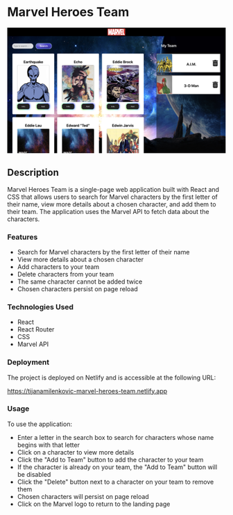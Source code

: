 # Marvel Heroes Team

![Screenshot of page with search results and choosen team](./src/assets/marvel.png)

## Description

Marvel Heroes Team is a single-page web application built with React and CSS that allows users to search for Marvel characters by the first letter of their name, view more details about a chosen character, and add them to their team. The application uses the Marvel API to fetch data about the characters.

### Features

- Search for Marvel characters by the first letter of their name
- View more details about a chosen character
- Add characters to your team
- Delete characters from your team
- The same character cannot be added twice
- Chosen characters persist on page reload

### Technologies Used

- React
- React Router
- CSS
- Marvel API

### Deployment

The project is deployed on Netlify and is accessible at the following URL:

https://tijanamilenkovic-marvel-heroes-team.netlify.app

### Usage

To use the application:

- Enter a letter in the search box to search for characters whose name begins with that letter
- Click on a character to view more details
- Click the "Add to Team" button to add the character to your team
- If the character is already on your team, the "Add to Team" button will be disabled
- Click the "Delete" button next to a character on your team to remove them
- Chosen characters will persist on page reload
- Click on the Marvel logo to return to the landing page

